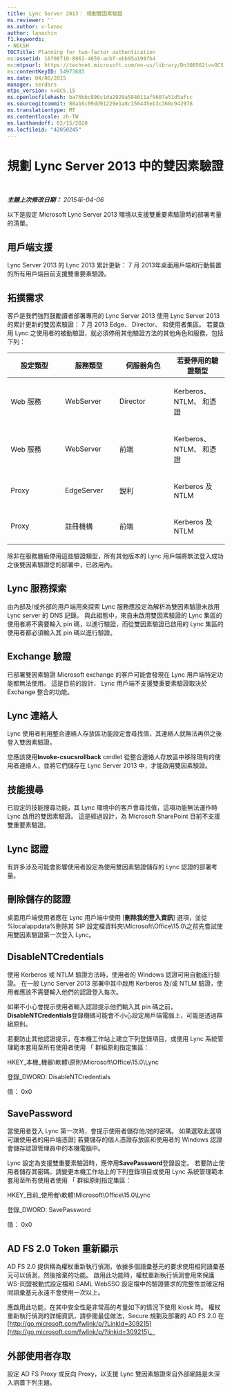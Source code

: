 ```yaml
---
title: Lync Server 2013： 規劃雙因素驗證
ms.reviewer: ''
ms.author: v-lanac
author: lanachin
f1.keywords:
- NOCSH
TOCTitle: Planning for two-factor authentication
ms:assetid: 16f08710-8961-4659-acbf-ebb95a198fb4
ms:mtpsurl: https://technet.microsoft.com/en-us/library/Dn308562(v=OCS.15)
ms:contentKeyID: 54973683
ms.date: 04/06/2015
manager: serdars
mtps_version: v=OCS.15
ms.openlocfilehash: ba76bbc896c1da2929a584611af0607a51d5afcc
ms.sourcegitcommit: 88a16c09dd91229e1a8c156445eb3c360c942978
ms.translationtype: MT
ms.contentlocale: zh-TW
ms.lasthandoff: 02/15/2020
ms.locfileid: "42050245"
---
```

<div data-xmlns="http://www.w3.org/1999/xhtml">

<div class="topic" data-xmlns="http://www.w3.org/1999/xhtml" data-msxsl="urn:schemas-microsoft-com:xslt" data-cs="http://msdn.microsoft.com/">

<div data-asp="http://msdn2.microsoft.com/asp">

# <a name="planning-for-two-factor-authentication-in-lync-server-2013"></a>規劃 Lync Server 2013 中的雙因素驗證

</div>

<div id="mainSection">

<div id="mainBody">

<span> </span>

_**主題上次修改日期：** 2015年-04-06_

以下是設定 Microsoft Lync Server 2013 環境以支援雙重要素驗證時的部署考量的清單。

<div>

## <a name="client-support"></a>用戶端支援

Lync Server 2013 的 Lync 2013 累計更新： 7 月 2013年桌面用戶端和行動裝置的所有用戶端目前支援雙重要素驗證。

</div>

<div>

## <a name="topology-requirements"></a>拓撲需求

客戶是我們強烈鼓勵讀者部署專用的 Lync Server 2013 使用 Lync Server 2013 的累計更新的雙因素驗證： 7 月 2013 Edge、 Director、 和使用者集區。 若要啟用 Lync 之使用者的被動驗證，就必須停用其他驗證方法的其他角色和服務，包括下列：


<table>
<colgroup>
<col style="width: 25%" />
<col style="width: 25%" />
<col style="width: 25%" />
<col style="width: 25%" />
</colgroup>
<thead>
<tr class="header">
<th>設定類型</th>
<th>服務類型</th>
<th>伺服器角色</th>
<th>若要停用的驗證類型</th>
</tr>
</thead>
<tbody>
<tr class="odd">
<td><p>Web 服務</p></td>
<td><p>WebServer</p></td>
<td><p>Director</p></td>
<td><p>Kerberos、 NTLM、 和憑證</p></td>
</tr>
<tr class="even">
<td><p>Web 服務</p></td>
<td><p>WebServer</p></td>
<td><p>前端</p></td>
<td><p>Kerberos、 NTLM、 和憑證</p></td>
</tr>
<tr class="odd">
<td><p>Proxy</p></td>
<td><p>EdgeServer</p></td>
<td><p>銳利</p></td>
<td><p>Kerberos 及 NTLM</p></td>
</tr>
<tr class="even">
<td><p>Proxy</p></td>
<td><p>註冊機構</p></td>
<td><p>前端</p></td>
<td><p>Kerberos 及 NTLM</p></td>
</tr>
</tbody>
</table>


除非在服務層級停用這些驗證類型，所有其他版本的 Lync 用戶端將無法登入成功之後雙因素驗證您的部署中，已啟用內。

</div>

<div>

## <a name="lync-service-discovery"></a>Lync 服務探索

由內部及/或外部的用戶端用來探索 Lync 服務應設定為解析為雙因素驗證未啟用 Lync server 的 DNS 記錄。 與此組態中，來自未啟用雙因素驗證的 Lync 集區的使用者將不需要輸入 pin 碼，以進行驗證，而從雙因素驗證已啟用的 Lync 集區的使用者都必須輸入其 pin 碼以進行驗證。

</div>

<div>

## <a name="exchange-authentication"></a>Exchange 驗證

已部署雙因素驗證 Microsoft exchange 的客戶可能會發現在 Lync 用戶端特定功能都無法使用。 這是目前的設計、 Lync 用戶端不支援雙重要素驗證取決於 Exchange 整合的功能。

</div>

<div>

## <a name="lync-contacts"></a>Lync 連絡人

Lync 使用者利用整合連絡人存放區功能設定會尋找值，其連絡人就無法再供之後登入雙因素驗證。

您應該使用**Invoke-csucsrollback** cmdlet 從整合連絡人存放區中移除現有的使用者連絡人，並將它們儲存在 Lync Server 2013 中，才能啟用雙因素驗證。

</div>

<div>

## <a name="skill-search"></a>技能搜尋

已設定的技能搜尋功能，其 Lync 環境中的客戶會尋找值，這項功能無法運作時 Lync 啟用的雙因素驗證。 這是經過設計，為 Microsoft SharePoint 目前不支援雙重要素驗證。

</div>

<div>

## <a name="lync-credentials"></a>Lync 認證

有許多涉及可能會影響使用者設定為使用雙因素驗證儲存的 Lync 認證的部署考量。

<div>

## <a name="deleting-saved-credentials"></a>刪除儲存的認證

桌面用戶端使用者應在 Lync 用戶端中使用 [**刪除我的登入資訊**] 選項，並從 %localappdata%刪除其 SIP 設定檔資料夾\\Microsoft\\Office\\15.0\\之前先嘗試使用雙因素驗證第一次登入 Lync。

</div>

<div>

## <a name="disablentcredentials"></a>DisableNTCredentials

使用 Kerberos 或 NTLM 驗證方法時，使用者的 Windows 認證可用自動進行驗證。 在一般 Lync Server 2013 部署中其中啟用 Kerberos 及/或 NTLM 驗證，使用者應該不需要輸入他們的認證登入每次。

如果不小心會提示使用者輸入認證提示他們輸入其 pin 碼之前， **DisableNTCredentials**登錄機碼可能會不小心設定用戶端電腦上，可能是透過群組原則。

若要防止其他認證提示，在本機工作站上建立下列登錄項目，或使用 Lync 系統管理範本套用至所有使用者使用 「 群組原則指定集區：

HKEY\_本機\_機器\\軟體\\原則\\Microsoft\\Office\\15.0\\Lync

登錄\_DWORD: DisableNTCredentials

值： 0x0

</div>

<div>

## <a name="savepassword"></a>SavePassword

當使用者登入 Lync 第一次時，會提示使用者儲存他/她的密碼。 如果選取此選項可讓使用者的用戶端憑證] 若要儲存的個人憑證存放區和使用者的 Windows 認證會儲存認證管理員中的本機電腦中。

Lync 設定為支援雙重要素驗證時，應停用**SavePassword**登錄設定。 若要防止使用者儲存其密碼，請變更本機工作站上的下列登錄項目或使用 Lync 系統管理範本套用至所有使用者使用 「 群組原則指定集區：

HKEY\_目前\_使用者\\軟體\\Microsoft\\Office\\15.0\\Lync

登錄\_DWORD: SavePassword

值： 0x0

</div>

</div>

<div>

## <a name="ad-fs-20-token-replay"></a>AD FS 2.0 Token 重新顯示

AD FS 2.0 提供稱為權杖重新執行偵測，依據多個語彙基元的要求使用相同語彙基元可以偵測，然後捨棄的功能。 啟用此功能時，權杖重新執行偵測會用來保護 WS-同盟被動式設定檔和 SAML WebSSO 設定檔中的驗證要求的完整性並確定相同語彙基元永遠不會使用一次以上。

應啟用此功能，在其中安全性是非常高的考量如下的情況下使用 kiosk 時。 權杖重新執行偵測的詳細資訊，請參閱最佳做法，Secure 規劃及部署的 AD FS 2.0 在[http://go.microsoft.com/fwlink/p/?LinkId=309215](http://go.microsoft.com/fwlink/p/?linkid=309215)。

</div>

<div>

## <a name="external-user-access"></a>外部使用者存取

設定 AD FS Proxy 或反向 Proxy，以支援 Lync 雙因素驗證來自外部網路是未深入涵蓋下列主題。

</div>

</div>

<span> </span>

</div>

</div>

</div>

